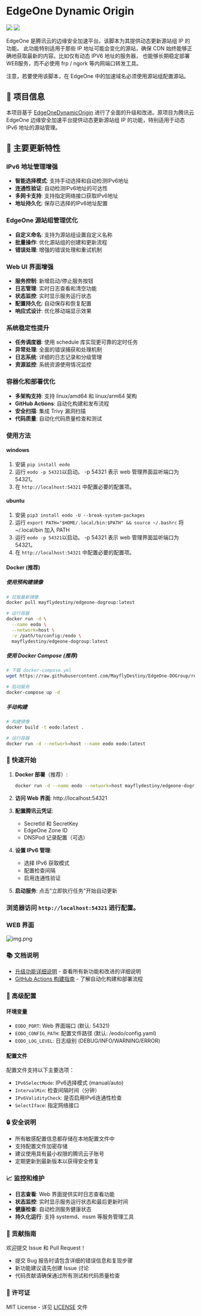# EdgeOne Dynamic Origin

<img src="https://img.shields.io/docker/automated/tsund/tianchi_docker_practice.svg"/>
<img src="https://img.shields.io/docker/image-size/mayflydestiny/edgeone-dogroup"/>


EdgeOne 是腾讯云的边缘安全加速平台。该脚本为其提供动态更新源站组 IP 的功能。
此功能特别适用于那些 IP 地址可能会变化的源站，确保 CDN 始终能够正确地获取最新的内容。比如仅有动态 IPV6 地址的服务器，
也能够长期稳定部署WEB服务，而不必使用 frp / ngork 等内网端口转发工具。

注意，若要使用该脚本，在 EdgeOne 中的加速域名必须使用源站组配置源站。

## 📖 项目信息

本项目基于 [EdgeOneDynamicOrigin](https://github.com/sqkkyzx/EdgeOneDynamicOrigin) 进行了全面的升级和改进。原项目为腾讯云 EdgeOne 边缘安全加速平台提供动态更新源站组 IP 的功能，特别适用于动态 IPv6 地址的源站管理。

## 🚀 主要更新特性

### IPv6 地址管理增强
- **智能选择模式**: 支持手动选择和自动检测IPv6地址
- **连通性验证**: 自动检测IPv6地址的可达性
- **多网卡支持**: 支持指定网络接口获取IPv6地址
- **地址持久化**: 保存已选择的IPv6地址配置

### EdgeOne 源站组管理优化
- **自定义命名**: 支持为源站组设置自定义名称
- **批量操作**: 优化源站组的创建和更新流程
- **错误处理**: 增强的错误处理和重试机制

### Web UI 界面增强
- **服务控制**: 新增启动/停止服务按钮
- **日志管理**: 实时日志查看和清空功能
- **状态监控**: 实时显示服务运行状态
- **配置持久化**: 自动保存和恢复配置
- **响应式设计**: 优化移动端显示效果

### 系统稳定性提升
- **任务调度器**: 使用 schedule 库实现更可靠的定时任务
- **异常处理**: 全面的错误捕获和处理机制
- **日志系统**: 详细的日志记录和分级管理
- **资源监控**: 系统资源使用情况监控

### 容器化和部署优化
- **多架构支持**: 支持 linux/amd64 和 linux/arm64 架构
- **GitHub Actions**: 自动化构建和发布流程
- **安全扫描**: 集成 Trivy 漏洞扫描
- **代码质量**: 自动化代码质量检查和测试

### 使用方法

#### windows
1. 安装 `pip install eodo`
2. 运行 `eodo -p 54321`以启动。 -p 54321 表示 web 管理界面监听端口为 54321。
3. 在 `http://localhost:54321` 中配置必要的配置项。

#### ubuntu
1. 安装 `pip3 install eodo -U --break-system-packages`
2. 运行 `export PATH="$HOME/.local/bin:$PATH" && source ~/.bashrc` 将 ~/.local/bin 加入 PATH
3. 运行 `eodo -p 54321`以启动。  -p 54321 表示 web 管理界面监听端口为 54321。
4. 在 `http://localhost:54321` 中配置必要的配置项。

#### Docker (推荐)

##### 使用预构建镜像
```bash
# 拉取最新镜像
docker pull mayflydestiny/edgeone-dogroup:latest

# 运行容器
docker run -d \
  --name eodo \
  --network=host \
  -v /path/to/config:/eodo \
  mayflydestiny/edgeone-dogroup:latest
```

##### 使用 Docker Compose (推荐)
```bash
# 下载 docker-compose.yml
wget https://raw.githubusercontent.com/MayflyDestiny/EdgeOne-DOGroup/refs/heads/main/docker-compose.yml

# 启动服务
docker-compose up -d
```

##### 手动构建
```bash
# 构建镜像
docker build -t eodo:latest .

# 运行容器
docker run -d --network=host --name eodo eodo:latest
```

### 🚀 快速开始

1. **Docker 部署**（推荐）:
   ```bash
   docker run -d --name eodo --network=host mayflydestiny/edgeone-dogroup:latest
   ```

2. **访问 Web 界面**: http://localhost:54321

3. **配置腾讯云凭证**:
   - SecretId 和 SecretKey
   - EdgeOne Zone ID
   - DNSPod 记录配置（可选）

4. **设置 IPv6 管理**:
   - 选择 IPv6 获取模式
   - 配置检查间隔
   - 启用连通性验证

5. **启动服务**: 点击"立即执行任务"开始自动更新

### 浏览器访问 `http://localhost:54321` 进行配置。

### WEB 界面
![img.png](img.png)

### 📚 文档说明

- [升级功能详细说明](UPGRADE_FEATURES.md) - 查看所有新功能和改进的详细说明
- [GitHub Actions 构建指南](GITHUB_ACTIONS_GUIDE.md) - 了解自动化构建和部署流程

### 🔧 高级配置

#### 环境变量
- `EODO_PORT`: Web 界面端口 (默认: 54321)
- `EODO_CONFIG_PATH`: 配置文件路径 (默认: /eodo/config.yaml)
- `EODO_LOG_LEVEL`: 日志级别 (DEBUG/INFO/WARNING/ERROR)

#### 配置文件
配置文件支持以下主要选项：
- `IPv6SelectMode`: IPv6选择模式 (manual/auto)
- `IntervalMin`: 检查间隔时间（分钟）
- `IPv6ValidityCheck`: 是否启用IPv6连通性检查
- `SelectIface`: 指定网络接口

### 🔒 安全说明

- 所有敏感配置信息都存储在本地配置文件中
- 支持配置文件加密存储
- 建议使用具有最小权限的腾讯云子账号
- 定期更新到最新版本以获得安全修复

### 📈 监控和维护

- **日志查看**: Web 界面提供实时日志查看功能
- **状态监控**: 实时显示服务运行状态和最后更新时间
- **健康检查**: 自动检测服务健康状态
- **持久化运行**: 支持 systemd、nssm 等服务管理工具

### 🤝 贡献指南

欢迎提交 Issue 和 Pull Request！

- 提交 Bug 报告时请包含详细的错误信息和复现步骤
- 新功能建议请先创建 Issue 讨论
- 代码贡献请确保通过所有测试和代码质量检查

### 📄 许可证

MIT License - 详见 [LICENSE](LICENSE) 文件
